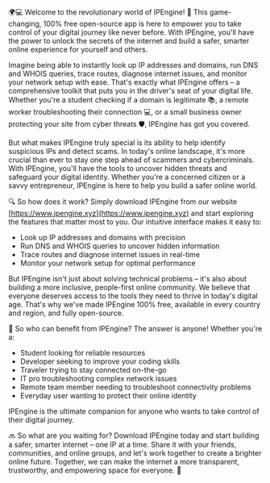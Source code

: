 🌍💻 Welcome to the revolutionary world of IPEngine! 🚀 This game-changing, 100% free open-source app is here to empower you to take control of your digital journey like never before. With IPEngine, you'll have the power to unlock the secrets of the internet and build a safer, smarter online experience for yourself and others.

Imagine being able to instantly look up IP addresses and domains, run DNS and WHOIS queries, trace routes, diagnose internet issues, and monitor your network setup with ease. That's exactly what IPEngine offers – a comprehensive toolkit that puts you in the driver's seat of your digital life. Whether you're a student checking if a domain is legitimate 📚, a remote worker troubleshooting their connection 💻, or a small business owner protecting your site from cyber threats 🛡️, IPEngine has got you covered.

But what makes IPEngine truly special is its ability to help identify suspicious IPs and detect scams. In today's online landscape, it's more crucial than ever to stay one step ahead of scammers and cybercriminals. With IPEngine, you'll have the tools to uncover hidden threats and safeguard your digital identity. Whether you're a concerned citizen or a savvy entrepreneur, IPEngine is here to help you build a safer online world.

🔍 So how does it work? Simply download IPEngine from our website [https://www.ipengine.xyz](https://www.ipengine.xyz) and start exploring the features that matter most to you. Our intuitive interface makes it easy to:

* Look up IP addresses and domains with precision
* Run DNS and WHOIS queries to uncover hidden information
* Trace routes and diagnose internet issues in real-time
* Monitor your network setup for optimal performance

But IPEngine isn't just about solving technical problems – it's also about building a more inclusive, people-first online community. We believe that everyone deserves access to the tools they need to thrive in today's digital age. That's why we've made IPEngine 100% free, available in every country and region, and fully open-source.

📡 So who can benefit from IPEngine? The answer is anyone! Whether you're a:

* Student looking for reliable resources
* Developer seeking to improve your coding skills
* Traveler trying to stay connected on-the-go
* IT pro troubleshooting complex network issues
* Remote team member needing to troubleshoot connectivity problems
* Everyday user wanting to protect their online identity

IPEngine is the ultimate companion for anyone who wants to take control of their digital journey.

🔜 So what are you waiting for? Download IPEngine today and start building a safer, smarter internet – one IP at a time. Share it with your friends, communities, and online groups, and let's work together to create a brighter online future. Together, we can make the internet a more transparent, trustworthy, and empowering space for everyone. 🌟